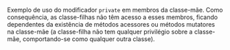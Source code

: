 Exemplo de uso do modificador `private` em membros da classe-mãe. Como consequência, 
as classe-filhas não têm acesso a esses membros, ficando dependentes da existência
de métodos acessores ou métodos mutatores na classe-mãe (a classe-filha não tem qualquer
privilégio sobre a classe-mãe, comportando-se como qualquer outra classe).